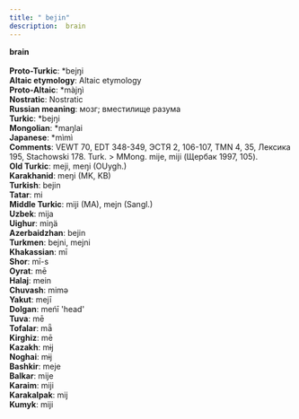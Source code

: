 ```yaml
---
title: " bejin"
description:  brain
---
```

<strong> brain</strong><br><br>
<strong>Proto-Turkic</strong>:  *bejŋi<br>
<strong>Altaic etymology</strong>:  Altaic etymology<br>
<strong> Proto-Altaic</strong>:  *màjŋì<br>
<strong>Nostratic</strong>:  Nostratic<br>
<strong>Russian meaning</strong>:  мозг; вместилище разума<br>
<strong>Turkic</strong>:  *bejŋi<br>
<strong>Mongolian</strong>:  *maŋlai<br>
<strong>Japanese</strong>:  *mìmì<br>
<strong>Comments</strong>:  VEWT 70, EDT 348-349, ЭСТЯ 2, 106-107, TMN 4, 35, Лексика 195, Stachowski 178. Turk. > MMong. mije, miji (Щербак 1997, 105).<br>
<strong>Old Turkic</strong>:  meji, meŋi (OUygh.)<br>
<strong>Karakhanid</strong>:  meŋi (MK, KB)<br>
<strong>Turkish</strong>:  bejin<br>
<strong>Tatar</strong>:  mi<br>
<strong>Middle Turkic</strong>:  miji (MA), mejn (Sangl.)<br>
<strong>Uzbek</strong>:  mija<br>
<strong>Uighur</strong>:  miŋä<br>
<strong>Azerbaidzhan</strong>:  bejin<br>
<strong>Turkmen</strong>:  bejni, mejni<br>
<strong>Khakassian</strong>:  mī<br>
<strong>Shor</strong>:  mī-s<br>
<strong>Oyrat</strong>:  mē<br>
<strong>Halaj</strong>:  mein<br>
<strong>Chuvash</strong>:  mimǝ<br>
<strong>Yakut</strong>:  mejī<br>
<strong>Dolgan</strong>:  meńī 'head'<br>
<strong>Tuva</strong>:  mē<br>
<strong>Tofalar</strong>:  mǟ<br>
<strong>Kirghiz</strong>:  mē<br>
<strong>Kazakh</strong>:  mɨj<br>
<strong>Noghai</strong>:  mɨj<br>
<strong>Bashkir</strong>:  meje<br>
<strong>Balkar</strong>:  mije<br>
<strong>Karaim</strong>:  miji<br>
<strong>Karakalpak</strong>:  mij<br>
<strong>Kumyk</strong>:  miji<br>


